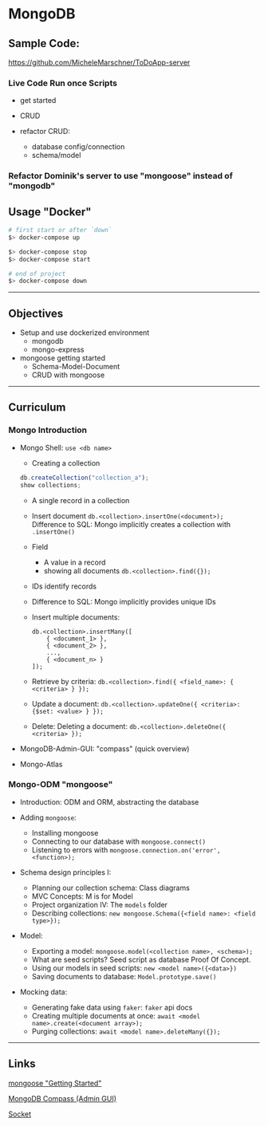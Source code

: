 # MongoDB

## Sample Code:
https://github.com/MicheleMarschner/ToDoApp-server

### Live Code Run once Scripts
- get started
- CRUD

- refactor CRUD:
  - database config/connection
  - schema/model

### Refactor Dominik's server to use "mongoose" instead of "mongodb"

## Usage "Docker"
```bash
# first start or after `down`
$> docker-compose up

$> docker-compose stop
$> docker-compose start

# end of project
$> docker-compose down
```

---

## Objectives
- Setup and use dockerized environment
  - mongodb
  - mongo-express
- mongoose getting started
  - Schema-Model-Document
  - CRUD with mongoose

---

## Curriculum
### Mongo Introduction
- Mongo Shell: `use <db name>`

	- Creating a collection
	```javascript
	db.createCollection("collection_a");
	show collections;
	```
	- A single record in a collection
	- Insert document `db.<collection>.insertOne(<document>);`
	Difference to SQL: Mongo implicitly creates a collection with `.insertOne()`

	- Field
		- A value in a record
		- showing all documents `db.<collection>.find({});`

	- IDs identify records
	- Difference to SQL: Mongo implicitly provides unique IDs

    - Insert multiple documents:

	  ```
	  db.<collection>.insertMany([
		  { <document_1> }, 
		  { <document_2> }, 
		  ..., 
		  { <document_n> }
	  ]);
	  ```

	- Retrieve by criteria:
	  `db.<collection>.find({ <field_name>: { <criteria> } });`

	- Update a document:
	  `db.<collection>.updateOne({ <criteria>: {$set: <value> } });`

	- Delete: Deleting a document:
	  `db.<collection>.deleteOne({ <criteria> });`

- MongoDB-Admin-GUI: "compass" (quick overview)
- Mongo-Atlas

### Mongo-ODM "mongoose"
- Introduction: ODM and ORM, abstracting the database

- Adding `mongoose`:
	- Installing mongoose
	- Connecting to our database with `mongoose.connect()`
	- Listening to errors with `mongoose.connection.on('error', <function>);`

- Schema design principles I:
	- Planning our collection schema: Class diagrams
	- MVC Concepts: M is for Model
	- Project organization IV: The `models` folder 
	- Describing collections: 
	`new mongoose.Schema({<field name>: <field type>});`

- Model:
	- Exporting a model: `mongoose.model(<collection name>, <schema>);`
	- What are seed scripts? Seed script as database Proof Of Concept.
	- Using our models in seed scripts: `new <model name>({<data>})`
	- Saving documents to database: `Model.prototype.save()`

- Mocking data:
	- Generating fake data using `faker`: `faker` api docs
	- Creating multiple documents at once: 
	`await <model name>.create(<document array>);`
	- Purging collections: `await <model name>.deleteMany({});`

---

## Links
[mongoose "Getting Started"](https://mongoosejs.com/docs/index.html)

[MongoDB Compass (Admin GUI)](https://www.mongodb.com/try/download/compass)

[Socket](https://de.wikipedia.org/wiki/Socket_%28Software%29)
